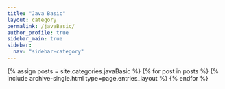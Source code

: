 ```yaml
---
title: "Java Basic"
layout: category
permalink: /javaBasic/
author_profile: true
sidebar_main: true
sidebar:
  nav: "sidebar-category"
---
```


{% assign posts = site.categories.javaBasic %}
{% for post in posts %} {% include archive-single.html type=page.entries_layout %} {% endfor %}
